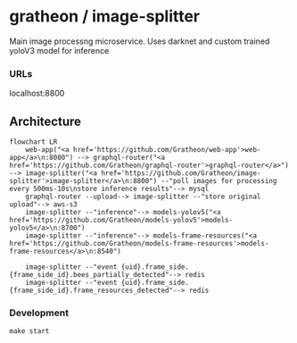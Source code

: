 # gratheon / image-splitter
Main image processng microservice.
Uses darknet and custom trained yoloV3 model for inference

### URLs
localhost:8800

## Architecture

```mermaid
flowchart LR
    web-app("<a href='https://github.com/Gratheon/web-app'>web-app</a>\n:8080") --> graphql-router("<a href='https://github.com/Gratheon/graphql-router'>graphql-router</a>") --> image-splitter("<a href='https://github.com/Gratheon/image-splitter'>image-splitter</a>\n:8800") --"poll images for processing every 500ms-10s\nstore inference results"--> mysql
    graphql-router --upload--> image-splitter --"store original upload"--> aws-s3
	image-splitter --"inference"--> models-yolov5("<a href='https://github.com/Gratheon/models-yolov5'>models-yolov5</a>\n:8700")
	image-splitter --"inference"--> models-frame-resources("<a href='https://github.com/Gratheon/models-frame-resources'>models-frame-resources</a>\n:8540")

	image-splitter --"event {uid}.frame_side.{frame_side_id}.bees_partially_detected"--> redis
    image-splitter --"event {uid}.frame_side.{frame_side_id}.frame_resources_detected"--> redis
```

### Development
```
make start
```
